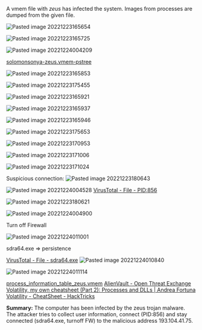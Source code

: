 A vmem file with *zeus* has infected the system. Images from processes are dumped from the given file.

![Pasted image 20221223165654](https://user-images.githubusercontent.com/107832241/209326311-98e07024-946e-4c1b-a0d0-4dc2769da9a6.png)

![Pasted image 20221223165725](https://user-images.githubusercontent.com/107832241/209326325-d12bfa52-7af5-425f-bda8-3000653e4bcc.png)

![Pasted image 20221224004209](https://user-images.githubusercontent.com/107832241/209388861-700236e8-e0e6-40f2-84d3-79d235ed27c7.png)

[solomonsonya-zeus.vmem-pstree](https://www.solomonsonya.com/cyber/memory_analysis/malware_analysts_cook_book/zeus/abbreviated_analysis_summary/_html/dependency/process_tree_zeus.vmem.html)

![Pasted image 20221223165853](https://user-images.githubusercontent.com/107832241/209326335-a944478a-a234-4bc9-b9a4-e5b0c06ef5b8.png)

![Pasted image 20221223175455](https://user-images.githubusercontent.com/107832241/209326345-2f0507fb-5ce2-4df9-9836-ffc934329bb6.png)

![Pasted image 20221223165921](https://user-images.githubusercontent.com/107832241/209326359-5a2a7f7a-5ebb-4519-88fb-e6d468453703.png)

![Pasted image 20221223165937](https://user-images.githubusercontent.com/107832241/209326378-d8af6b6d-dfb3-4b9f-b293-5b2bc6532b08.png)

![Pasted image 20221223165946](https://user-images.githubusercontent.com/107832241/209326390-71c6b12b-3ada-4f79-9724-0fcd9c826a31.png)

![Pasted image 20221223175653](https://user-images.githubusercontent.com/107832241/209326401-9baecda9-c9ba-436f-a281-157b720b7239.png)

![Pasted image 20221223170953](https://user-images.githubusercontent.com/107832241/209326417-8a5f1fd4-03c1-40d3-8ffd-b71ac14f80f4.png)

![Pasted image 20221223171006](https://user-images.githubusercontent.com/107832241/209326426-6dd8e8cc-eec8-4407-b4ef-d293c83b9d68.png)

![Pasted image 20221223171024](https://user-images.githubusercontent.com/107832241/209326439-55aee0d5-8caa-484e-8576-e5c98b0a7def.png)

Suspicious connection:
![Pasted image 20221223180643](https://user-images.githubusercontent.com/107832241/209326453-fe5bb008-e9ec-4caa-84f4-bece620ab8e5.png)

![Pasted image 20221224004528](https://user-images.githubusercontent.com/107832241/209388998-ec246c8d-c30f-4d62-bdaa-41bdb8c518c1.png)
[VirusTotal - File - PID:856](https://www.virustotal.com/gui/file/8e3be5dc65aa35d68fd2aba1d3d9bf0f40d5118fe22eb2e6c97c8463bd1f1ba1/details)

![Pasted image 20221223180621](https://user-images.githubusercontent.com/107832241/209326460-92e0577f-8e79-4212-8241-de99c115f81d.png)

![Pasted image 20221224004900](https://user-images.githubusercontent.com/107832241/209389874-dcd35d9c-c9c3-4ff4-95c1-6330f5698184.png)

Turn off Firewall

![Pasted image 20221224011001](https://user-images.githubusercontent.com/107832241/209389943-496a3b5e-3ef0-4de1-8803-ea180d3fa570.png)

sdra64.exe => persistence

[VirusTotal - File - sdra64.exe](https://www.virustotal.com/gui/file/b38783113eda00bbe864d54fda9db97e36ee9fc8e4509e3dc71478a46250f498/details)
![Pasted image 20221224010840](https://user-images.githubusercontent.com/107832241/209390051-770b9b63-9a9e-4212-b198-b9cbb150ec72.png)


![Pasted image 20221224011114](https://user-images.githubusercontent.com/107832241/209390111-9de7c776-0314-42a8-90e4-48f17d4dd846.png)

[process_information_table_zeus.vmem](https://www.solomonsonya.com/cyber/memory_analysis/malware_analysts_cook_book/zeus/abbreviated_analysis_summary/_html/dependency/process_information_table_zeus.vmem.html)
[AlienVault - Open Threat Exchange](https://otx.alienvault.com/pulse/5b973a47b3bc23465fb8ae1b/)
[Volatility, my own cheatsheet (Part 2): Processes and DLLs | Andrea Fortuna](https://andreafortuna.org/2017/07/03/volatility-my-own-cheatsheet-part-2-processes-and-dlls/)
[Volatility - CheatSheet - HackTricks](https://book.hacktricks.xyz/generic-methodologies-and-resources/basic-forensic-methodology/memory-dump-analysis/volatility-cheatsheet)

**Summary:**
The computer has been infected by the zeus trojan malware. The attacker tries to collect user information, connect (PID:856) and stay connected (sdra64.exe, turnoff FW) to the malicious address 193.104.41.75.
